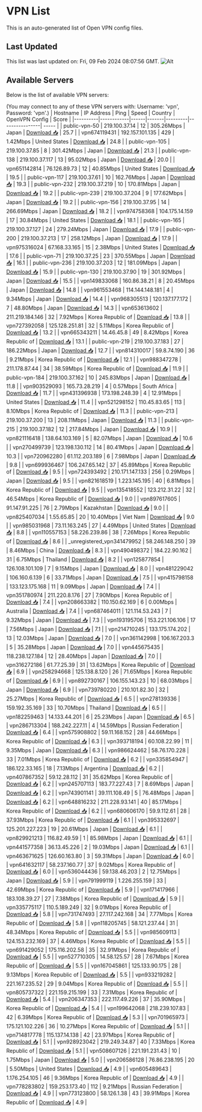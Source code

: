 # VPN List

This is an auto-generated list of Open VPN config files.

## Last Updated

This list was last updated on: Fri, 09 Feb 2024 08:07:56 GMT.
![Alt](https://repobeats.axiom.co/api/embed/186b98318ef1479477931607c1ad7d823f12451f.svg "Repobeats analytics image")

## Available Servers

Below is the list of available VPN servers:

(You may connect to any of these VPN servers with: Username: 'vpn', Password: 'vpn'.)
| Hostname | IP Address | Ping | Speed | Country | OpenVPN Config | Score |
|----------|------------|------|-------|---------|----------------| ----- |
| public-vpn-50 | 219.100.37.14 | 12 | 305.26Mbps | Japan | [Download 📥](./configs/server_0_JP.ovpn) | 25.7 |
| vpn674119431 | 192.157.101.135 | 429 | 1.42Mbps | United States | [Download 📥](./configs/server_1_US.ovpn) | 24.8 |
| public-vpn-105 | 219.100.37.85 | 8 | 301.42Mbps | Japan | [Download 📥](./configs/server_2_JP.ovpn) | 21.3 |
| public-vpn-138 | 219.100.37.117 | 13 | 95.02Mbps | Japan | [Download 📥](./configs/server_3_JP.ovpn) | 20.0 |
| vpn651142814 | 76.126.89.73 | 12 | 40.85Mbps | United States | [Download 📥](./configs/server_4_US.ovpn) | 19.5 |
| public-vpn-117 | 219.100.37.61 | 10 | 162.76Mbps | Japan | [Download 📥](./configs/server_5_JP.ovpn) | 19.3 |
| public-vpn-232 | 219.100.37.219 | 10 | 170.81Mbps | Japan | [Download 📥](./configs/server_6_JP.ovpn) | 19.2 |
| public-vpn-239 | 219.100.37.204 | 9 | 177.62Mbps | Japan | [Download 📥](./configs/server_7_JP.ovpn) | 19.2 |
| public-vpn-156 | 219.100.37.95 | 14 | 266.69Mbps | Japan | [Download 📥](./configs/server_8_JP.ovpn) | 18.2 |
| vpn974758368 | 104.175.14.159 | 17 | 30.84Mbps | United States | [Download 📥](./configs/server_9_US.ovpn) | 18.1 |
| public-vpn-165 | 219.100.37.127 | 24 | 279.24Mbps | Japan | [Download 📥](./configs/server_10_JP.ovpn) | 17.9 |
| public-vpn-200 | 219.100.37.213 | 17 | 258.12Mbps | Japan | [Download 📥](./configs/server_11_JP.ovpn) | 17.9 |
| vpn975316024 | 67.168.33.165 | 15 | 2.38Mbps | United States | [Download 📥](./configs/server_12_US.ovpn) | 17.6 |
| public-vpn-71 | 219.100.37.25 | 23 | 370.55Mbps | Japan | [Download 📥](./configs/server_13_JP.ovpn) | 16.1 |
| public-vpn-236 | 219.100.37.203 | 12 | 181.09Mbps | Japan | [Download 📥](./configs/server_14_JP.ovpn) | 15.9 |
| public-vpn-130 | 219.100.37.90 | 19 | 301.92Mbps | Japan | [Download 📥](./configs/server_15_JP.ovpn) | 15.5 |
| vpn149833068 | 160.86.38.21 | 8 | 20.45Mbps | Japan | [Download 📥](./configs/server_16_JP.ovpn) | 14.8 |
| vpn961553468 | 114.144.148.181 | 4 | 9.34Mbps | Japan | [Download 📥](./configs/server_17_JP.ovpn) | 14.4 |
| vpn968305513 | 120.137.177.172 | 7 | 48.80Mbps | Japan | [Download 📥](./configs/server_18_JP.ovpn) | 14.3 |
| vpn653613602 | 211.219.184.146 | 32 | 7.92Mbps | Korea Republic of | [Download 📥](./configs/server_19_KR.ovpn) | 13.8 |
| vpn727392058 | 125.128.251.81 | 32 | 5.11Mbps | Korea Republic of | [Download 📥](./configs/server_20_KR.ovpn) | 13.2 |
| vpn665343211 | 14.46.45.8 | 49 | 8.42Mbps | Korea Republic of | [Download 📥](./configs/server_21_KR.ovpn) | 13.1 |
| public-vpn-219 | 219.100.37.183 | 27 | 186.22Mbps | Japan | [Download 📥](./configs/server_22_JP.ovpn) | 12.7 |
| vpn814310017 | 59.8.74.190 | 36 | 9.21Mbps | Korea Republic of | [Download 📥](./configs/server_23_KR.ovpn) | 12.1 |
| vpn988347278 | 211.178.87.44 | 34 | 38.59Mbps | Korea Republic of | [Download 📥](./configs/server_24_KR.ovpn) | 11.9 |
| public-vpn-184 | 219.100.37.162 | 10 | 245.83Mbps | Japan | [Download 📥](./configs/server_25_JP.ovpn) | 11.8 |
| vpn903529093 | 165.73.28.219 | 4 | 0.57Mbps | South Africa | [Download 📥](./configs/server_26_ZA.ovpn) | 11.7 |
| vpn431396938 | 173.198.248.39 | 4 | 12.91Mbps | United States | [Download 📥](./configs/server_27_US.ovpn) | 11.4 |
| vpn521298152 | 110.45.83.65 | 113 | 8.10Mbps | Korea Republic of | [Download 📥](./configs/server_28_KR.ovpn) | 11.3 |
| public-vpn-213 | 219.100.37.200 | 13 | 208.11Mbps | Japan | [Download 📥](./configs/server_29_JP.ovpn) | 11.3 |
| public-vpn-215 | 219.100.37.182 | 12 | 217.84Mbps | Japan | [Download 📥](./configs/server_30_JP.ovpn) | 10.9 |
| vpn821116418 | 138.64.103.169 | 5 | 82.07Mbps | Japan | [Download 📥](./configs/server_31_JP.ovpn) | 10.6 |
| vpn270499739 | 123.198.130.112 | 14 | 80.41Mbps | Japan | [Download 📥](./configs/server_32_JP.ovpn) | 10.3 |
| vpn720962280 | 61.112.203.189 | 6 | 7.98Mbps | Japan | [Download 📥](./configs/server_33_JP.ovpn) | 9.8 |
| vpn699936467 | 106.247.65.142 | 37 | 45.89Mbps | Korea Republic of | [Download 📥](./configs/server_34_KR.ovpn) | 9.5 |
| vpn724393492 | 210.171.147.133 | 256 | 0.29Mbps | Japan | [Download 📥](./configs/server_35_JP.ovpn) | 9.5 |
| vpn821618519 | 1.223.145.195 | 40 | 6.81Mbps | Korea Republic of | [Download 📥](./configs/server_36_KR.ovpn) | 9.5 |
| vpn135418552 | 123.212.31.22 | 32 | 46.54Mbps | Korea Republic of | [Download 📥](./configs/server_37_KR.ovpn) | 9.0 |
| vpn897617605 | 91.147.91.225 | 76 | 2.79Mbps | Kazakhstan | [Download 📥](./configs/server_38_KZ.ovpn) | 9.0 |
| vpn825407034 | 1.55.65.85 | 20 | 10.40Mbps | Viet Nam | [Download 📥](./configs/server_39_VN.ovpn) | 9.0 |
| vpn985031968 | 73.11.163.245 | 27 | 4.49Mbps | United States | [Download 📥](./configs/server_40_US.ovpn) | 8.8 |
| vpn110557153 | 58.226.239.86 | 38 | 7.26Mbps | Korea Republic of | [Download 📥](./configs/server_41_KR.ovpn) | 8.6 |
| _unregistered_vpn341479952 | 58.246.148.250 | 39 | 8.46Mbps | China | [Download 📥](./configs/server_42_CN.ovpn) | 8.3 |
| vpn490498372 | 184.22.90.162 | 31 | 6.75Mbps | Thailand | [Download 📥](./configs/server_43_TH.ovpn) | 8.2 |
| vpn125877854 | 126.108.101.109 | 7 | 9.15Mbps | Japan | [Download 📥](./configs/server_44_JP.ovpn) | 8.0 |
| vpn481229042 | 106.160.6.139 | 6 | 33.71Mbps | Japan | [Download 📥](./configs/server_45_JP.ovpn) | 7.5 |
| vpn415798158 | 133.123.175.168 | 11 | 9.09Mbps | Japan | [Download 📥](./configs/server_46_JP.ovpn) | 7.4 |
| vpn351780974 | 211.220.8.176 | 27 | 7.90Mbps | Korea Republic of | [Download 📥](./configs/server_47_KR.ovpn) | 7.4 |
| vpn208663382 | 110.150.62.169 | 6 | 0.00Mbps | Australia | [Download 📥](./configs/server_48_AU.ovpn) | 7.4 |
| vpn687464011 | 121.114.53.243 | 7 | 9.32Mbps | Japan | [Download 📥](./configs/server_49_JP.ovpn) | 7.3 |
| vpn193195706 | 153.221.106.106 | 17 | 7.56Mbps | Japan | [Download 📥](./configs/server_50_JP.ovpn) | 7.1 |
| vpn214710245 | 133.175.174.202 | 13 | 12.03Mbps | Japan | [Download 📥](./configs/server_51_JP.ovpn) | 7.0 |
| vpn361142998 | 106.167.203.3 | 5 | 35.28Mbps | Japan | [Download 📥](./configs/server_52_JP.ovpn) | 7.0 |
| vpn445675435 | 118.238.127.184 | 12 | 28.40Mbps | Japan | [Download 📥](./configs/server_53_JP.ovpn) | 7.0 |
| vpn316272186 | 61.77.25.39 | 31 | 13.62Mbps | Korea Republic of | [Download 📥](./configs/server_54_KR.ovpn) | 6.9 |
| vpn258294668 | 125.138.8.120 | 26 | 71.65Mbps | Korea Republic of | [Download 📥](./configs/server_55_KR.ovpn) | 6.9 |
| vpn892730167 | 106.155.143.23 | 10 | 68.03Mbps | Japan | [Download 📥](./configs/server_56_JP.ovpn) | 6.9 |
| vpn739780220 | 210.101.82.30 | 32 | 25.27Mbps | Korea Republic of | [Download 📥](./configs/server_57_KR.ovpn) | 6.5 |
| vpn278139336 | 159.192.35.169 | 33 | 10.70Mbps | Thailand | [Download 📥](./configs/server_58_TH.ovpn) | 6.5 |
| vpn182259463 | 14.133.44.201 | 6 | 25.23Mbps | Japan | [Download 📥](./configs/server_59_JP.ovpn) | 6.5 |
| vpn286713304 | 188.242.227.11 | 4 | 14.59Mbps | Russian Federation | [Download 📥](./configs/server_60_RU.ovpn) | 6.4 |
| vpn575908802 | 59.11.168.152 | 28 | 44.66Mbps | Korea Republic of | [Download 📥](./configs/server_61_KR.ovpn) | 6.3 |
| vpn393718194 | 60.108.22.99 | 11 | 9.35Mbps | Japan | [Download 📥](./configs/server_62_JP.ovpn) | 6.3 |
| vpn986624462 | 58.76.170.228 | 33 | 7.01Mbps | Korea Republic of | [Download 📥](./configs/server_63_KR.ovpn) | 6.2 |
| vpn335854947 | 186.122.33.165 | 18 | 7.13Mbps | Argentina | [Download 📥](./configs/server_64_AR.ovpn) | 6.2 |
| vpn407867352 | 59.12.28.112 | 31 | 35.62Mbps | Korea Republic of | [Download 📥](./configs/server_65_KR.ovpn) | 6.2 |
| vpn245707113 | 183.77.227.43 | 7 | 8.69Mbps | Japan | [Download 📥](./configs/server_66_JP.ovpn) | 6.2 |
| vpn743901141 | 39.111.108.49 | 5 | 76.48Mbps | Japan | [Download 📥](./configs/server_67_JP.ovpn) | 6.2 |
| vpn648816232 | 211.228.93.141 | 40 | 85.17Mbps | Korea Republic of | [Download 📥](./configs/server_68_KR.ovpn) | 6.2 |
| vpn680606170 | 59.9.112.61 | 28 | 37.93Mbps | Korea Republic of | [Download 📥](./configs/server_69_KR.ovpn) | 6.1 |
| vpn395332697 | 125.201.227.223 | 19 | 20.61Mbps | Japan | [Download 📥](./configs/server_70_JP.ovpn) | 6.1 |
| vpn829921213 | 116.82.49.59 | 1 | 85.98Mbps | Japan | [Download 📥](./configs/server_71_JP.ovpn) | 6.1 |
| vpn441577358 | 36.13.45.226 | 2 | 19.03Mbps | Japan | [Download 📥](./configs/server_72_JP.ovpn) | 6.1 |
| vpn463671625 | 126.60.163.80 | 3 | 59.31Mbps | Japan | [Download 📥](./configs/server_73_JP.ovpn) | 6.0 |
| vpn641632117 | 58.237.160.77 | 37 | 9.02Mbps | Korea Republic of | [Download 📥](./configs/server_74_KR.ovpn) | 6.0 |
| vpn536044436 | 59.138.46.203 | 2 | 12.75Mbps | Japan | [Download 📥](./configs/server_75_JP.ovpn) | 5.9 |
| vpn791999119 | 1.226.255.159 | 33 | 42.69Mbps | Korea Republic of | [Download 📥](./configs/server_76_KR.ovpn) | 5.9 |
| vpn171417966 | 183.108.39.27 | 27 | 7.38Mbps | Korea Republic of | [Download 📥](./configs/server_77_KR.ovpn) | 5.9 |
| vpn335775117 | 110.5.189.249 | 32 | 9.01Mbps | Korea Republic of | [Download 📥](./configs/server_78_KR.ovpn) | 5.8 |
| vpn731747493 | 27.117.242.168 | 34 | 7.77Mbps | Korea Republic of | [Download 📥](./configs/server_79_KR.ovpn) | 5.8 |
| vpn118205745 | 58.121.237.44 | 31 | 48.34Mbps | Korea Republic of | [Download 📥](./configs/server_80_KR.ovpn) | 5.5 |
| vpn985609113 | 124.153.232.169 | 37 | 4.46Mbps | Korea Republic of | [Download 📥](./configs/server_81_KR.ovpn) | 5.5 |
| vpn691429052 | 175.116.202.58 | 35 | 32.91Mbps | Korea Republic of | [Download 📥](./configs/server_82_KR.ovpn) | 5.5 |
| vpn527710305 | 14.58.125.57 | 28 | 7.67Mbps | Korea Republic of | [Download 📥](./configs/server_83_KR.ovpn) | 5.5 |
| vpn167045861 | 125.133.90.175 | 28 | 9.13Mbps | Korea Republic of | [Download 📥](./configs/server_84_KR.ovpn) | 5.5 |
| vpn933219282 | 221.167.235.52 | 29 | 9.04Mbps | Korea Republic of | [Download 📥](./configs/server_85_KR.ovpn) | 5.5 |
| vpn805737322 | 221.159.215.199 | 33 | 7.31Mbps | Korea Republic of | [Download 📥](./configs/server_86_KR.ovpn) | 5.4 |
| vpn206347353 | 222.117.49.226 | 37 | 35.90Mbps | Korea Republic of | [Download 📥](./configs/server_87_KR.ovpn) | 5.4 |
| vpn199642068 | 218.239.107.83 | 42 | 6.39Mbps | Korea Republic of | [Download 📥](./configs/server_88_KR.ovpn) | 5.3 |
| vpn701965973 | 175.121.102.226 | 36 | 10.27Mbps | Korea Republic of | [Download 📥](./configs/server_89_KR.ovpn) | 5.1 |
| vpn714817778 | 115.137.14.138 | 42 | 23.97Mbps | Korea Republic of | [Download 📥](./configs/server_90_KR.ovpn) | 5.1 |
| vpn928923042 | 219.249.34.87 | 40 | 7.33Mbps | Korea Republic of | [Download 📥](./configs/server_91_KR.ovpn) | 5.1 |
| vpn508607126 | 221.191.231.43 | 10 | 1.75Mbps | Japan | [Download 📥](./configs/server_92_JP.ovpn) | 5.0 |
| vpn206586128 | 76.86.238.195 | 20 | 5.50Mbps | United States | [Download 📥](./configs/server_93_US.ovpn) | 4.9 |
| vpn605489643 | 1.176.254.105 | 46 | 9.36Mbps | Korea Republic of | [Download 📥](./configs/server_94_KR.ovpn) | 4.9 |
| vpn778283802 | 159.253.173.40 | 112 | 9.21Mbps | Russian Federation | [Download 📥](./configs/server_95_RU.ovpn) | 4.9 |
| vpn773123800 | 58.126.1.38 | 43 | 39.91Mbps | Korea Republic of | [Download 📥](./configs/server_96_KR.ovpn) | 4.9 |

